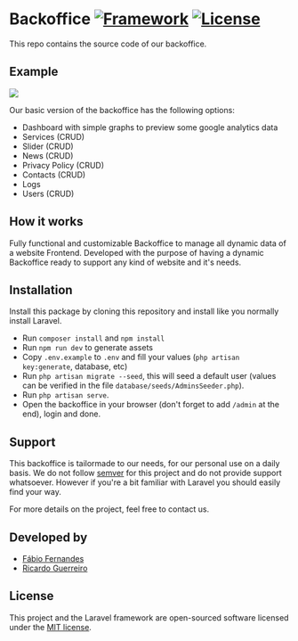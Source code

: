 # Backoffice [![Framework](https://img.shields.io/badge/Laravel-v5.7.20-green.svg)](https://packagist.org/packages/laravel/framework) [![License](https://poser.pugx.org/laravel/framework/license)](https://packagist.org/packages/laravel/framework)

This repo contains the source code of our backoffice.

## Example

<img style="max-width:100%; height: auto" src="https://github.com/rguerreiro7/Backoffice/blob/master/public/images/backoffice_preview.png">

Our basic version of the backoffice has the following options:

- Dashboard with simple graphs to preview some google analytics data
- Services (CRUD)
- Slider (CRUD)
- News (CRUD)
- Privacy Policy (CRUD)
- Contacts (CRUD)
- Logs
- Users (CRUD)

## How it works

Fully functional and customizable Backoffice to manage all dynamic data of a website Frontend.
Developed with the purpose of having a dynamic Backoffice ready to support any kind of website and it's needs.

## Installation

Install this package by cloning this repository and install like you normally install Laravel.

- Run `composer install` and `npm install`
- Run `npm run dev` to generate assets
- Copy `.env.example` to `.env` and fill your values (`php artisan key:generate`, database, etc)
- Run `php artisan migrate --seed`, this will seed a default user (values can be verified in the file `database/seeds/AdminsSeeder.php`).
- Run `php artisan serve`.
- Open the backoffice in your browser (don't forget to add `/admin` at the end), login and done.

## Support

This backoffice is tailormade to our needs, for our personal use on a daily basis.
We do not follow [semver](http://semver.org) for this project and do not provide support whatsoever. However if you're a bit familiar with Laravel you should easily find your way.

For more details on the project, feel free to contact us.

## Developed by

- [Fábio Fernandes](https://github.com/fabiomiguelmfernandes)
- [Ricardo Guerreiro](https://github.com/rguerreiro7)

## License

This project and the Laravel framework are open-sourced software licensed under the [MIT license](http://opensource.org/licenses/MIT).
